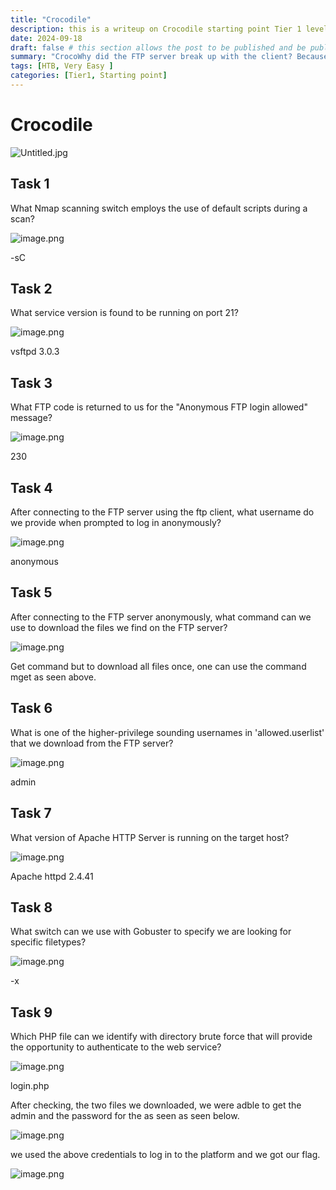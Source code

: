 ```yaml
---
title: "Crocodile"
description: this is a writeup on Crocodile starting point Tier 1 level machine on HackTheBox
date: 2024-09-18
draft: false # this section allows the post to be published and be public, is it is set to true the post will not be published.
summary: "CrocoWhy did the FTP server break up with the client? Because it just couldn't handle all the passive aggression! 😄" # Here you can write a small summary of the post if needed
tags: [HTB, Very Easy ]
categories: [Tier1, Starting point]
---
```

# Crocodile


![Untitled.jpg](Untitled.jpg)

## Task 1

What Nmap scanning switch employs the use of default scripts during a scan? 

![image.png](image.png)

-sC

## Task 2

What service version is found to be running on port 21?

![image.png](image%201.png)

vsftpd 3.0.3 

## Task 3

What FTP code is returned to us for the "Anonymous FTP login allowed" message? 

![image.png](image%202.png)

230

## Task 4

After connecting to the FTP server using the ftp client, what username do we provide when prompted to log in anonymously? 

![image.png](image%203.png)

anonymous

## Task 5

After connecting to the FTP server anonymously, what command can we use to download the files we find on the FTP server? 

![image.png](image%204.png)

Get command but to download all files once, one can use the command mget as seen above.

## Task 6

What is one of the higher-privilege sounding usernames in 'allowed.userlist' that we download from the FTP server?

![image.png](image%205.png)

admin

## Task 7

What version of Apache HTTP Server is running on the target host?

![image.png](image%206.png)

Apache httpd 2.4.41 

## Task 8

What switch can we use with Gobuster to specify we are looking for specific filetypes? 

![image.png](image%207.png)

-x

## Task 9

Which PHP file can we identify with directory brute force that will provide the opportunity to authenticate to the web service?

![image.png](image%208.png)

login.php

After checking, the two files we downloaded, we were adble to get the admin and the password for the as seen as seen below.

![image.png](image%209.png)

we used the above credentials to log in to the platform and we got our flag.

![image.png](image%2010.png)